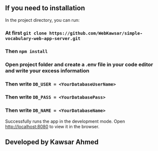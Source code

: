 ## If you need to installation

In the project directory, you can run:

### At first `git clone https://github.com/WebKawsar/simple-vocabulary-web-app-server.git`
### Then `npm install`

### Open project folder and create a .env file in your code editor and write your excess information
### Then write `DB_USER = <YourDatabaseUserName>`
### Then write `DB_PASS = <YourDatabasePass>`
### Then write `DB_NAME = <YourDatabaseName>`



Successfully runs the app in the development mode. Open [http://localhost:8080](http://localhost:8080) to view it in the browser.

## Developed by Kawsar Ahmed
